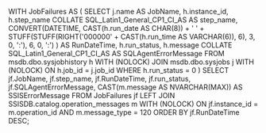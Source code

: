 WITH JobFailures AS (
    SELECT 
        j.name AS JobName,
        h.instance_id,
        h.step_name COLLATE SQL_Latin1_General_CP1_CI_AS AS step_name,
        CONVERT(DATETIME, 
            CAST(h.run_date AS CHAR(8)) + ' ' + 
            STUFF(STUFF(RIGHT('000000' + CAST(h.run_time AS VARCHAR(6)), 6), 3, 0, ':'), 6, 0, ':')
        ) AS RunDateTime,
        h.run_status,
        h.message COLLATE SQL_Latin1_General_CP1_CI_AS AS SQLAgentErrorMessage
    FROM msdb.dbo.sysjobhistory h WITH (NOLOCK)
    JOIN msdb.dbo.sysjobs j WITH (NOLOCK) ON h.job_id = j.job_id
    WHERE h.run_status = 0
)
SELECT 
    jf.JobName,
    jf.step_name,
    jf.RunDateTime,
    jf.run_status,
    jf.SQLAgentErrorMessage,
    CAST(m.message AS NVARCHAR(MAX)) AS SSISErrorMessage
FROM JobFailures jf
LEFT JOIN SSISDB.catalog.operation_messages m WITH (NOLOCK)
    ON jf.instance_id = m.operation_id 
    AND m.message_type = 120
ORDER BY jf.RunDateTime DESC;